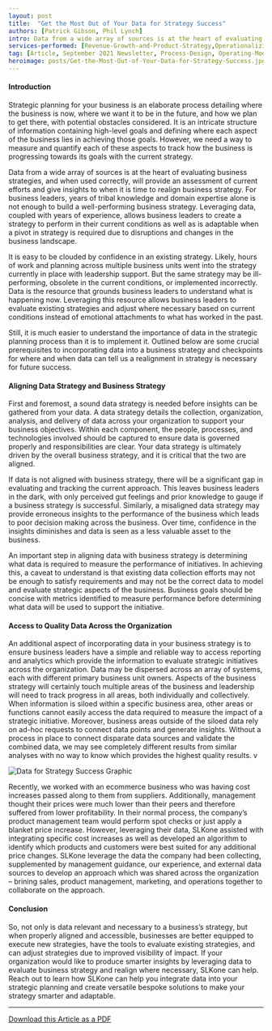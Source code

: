 ```yaml
---
layout: post
title:  "Get the Most Out of Your Data for Strategy Success"
authors: [Patrick Gibson, Phil Lynch]
intro: Data from a wide array of sources is at the heart of evaluating business strategies, and when used correctly, will provide an assessment of current efforts and give insights to when it is time to realign business strategy.
services-performed: [Revenue-Growth-and-Product-Strategy,Operationalizing-Strategy]
tag: [Article, September 2021 Newsletter, Process-Design, Operating-Model-Design, Featured]
heroimage: posts/Get-the-Most-Out-of-Your-Data-for-Strategy-Success.jpg
---
```

#### Introduction

Strategic planning for your business is an elaborate process detailing where the business is now, where we want it to be in the future, and how we plan to get there, with potential obstacles considered. It is an intricate structure of information containing high-level goals and defining where each aspect of the business lies in achieving those goals. However, we need a way to measure and quantify each of these aspects to track how the business is progressing towards its goals with the current strategy. 

Data from a wide array of sources is at the heart of evaluating business strategies, and when used correctly, will provide an assessment of current efforts and give insights to when it is time to realign business strategy. For business leaders, years of tribal knowledge and domain expertise alone is not enough to build a well-performing business strategy. Leveraging data, coupled with years of experience, allows business leaders to create a strategy to perform in their current conditions as well as is adaptable when a pivot in strategy is required due to disruptions and changes in the business landscape. 

It is easy to be clouded by confidence in an existing strategy. Likely, hours of work and planning across multiple business units went into the strategy currently in place with leadership support. But the same strategy may be ill-performing, obsolete in the current conditions, or implemented incorrectly. Data is the resource that grounds business leaders to understand what is happening now. Leveraging this resource allows business leaders to evaluate existing strategies and adjust where necessary based on current conditions instead of emotional attachments to what has worked in the past. 

Still, it is much easier to understand the importance of data in the strategic planning process than it is to implement it. Outlined below are some crucial prerequisites to incorporating data into a business strategy and checkpoints for where and when data can tell us a realignment in strategy is necessary for future success. 

#### Aligning Data Strategy and Business Strategy

First and foremost, a sound data strategy is needed before insights can be gathered from your data. A data strategy details the collection, organization, analysis, and delivery of data across your organization to support your business objectives. Within each component, the people, processes, and technologies involved should be captured to ensure data is governed properly and responsibilities are clear. Your data strategy is ultimately driven by the overall business strategy, and it is critical that the two are aligned. 

If data is not aligned with business strategy, there will be a significant gap in evaluating and tracking the current approach. This leaves business leaders in the dark, with only perceived gut feelings and prior knowledge to gauge if a business strategy is successful. Similarly, a misaligned data strategy may provide erroneous insights to the performance of the business which leads to poor decision making across the business. Over time, confidence in the insights diminishes and data is seen as a less valuable asset to the business.

An important step in aligning data with business strategy is determining what data is required to measure the performance of initiatives. In achieving this, a caveat to understand is that existing data collection efforts may not be enough to satisfy requirements and may not be the correct data to model and evaluate strategic aspects of the business. Business goals should be concise with metrics identified to measure performance before determining what data will be used to support the initiative. 

#### Access to Quality Data Across the Organization

An additional aspect of incorporating data in your business strategy is to ensure business leaders have a simple and reliable way to access reporting and analytics which provide the information to evaluate strategic initiatives across the organization. Data may be dispersed across an array of systems, each with different primary business unit owners. Aspects of the business strategy will certainly touch multiple areas of the business and leadership will need to track progress in all areas, both individually and collectively. When information is siloed within a specific business area, other areas or functions cannot easily access the data required to measure the impact of a strategic initiative. Moreover, business areas outside of the siloed data rely on ad-hoc requests to connect data points and generate insights. Without a process in place to connect disparate data sources and validate the combined data, we may see completely different results from similar analyses with no way to know which provides the highest quality results. v

<img src="https://slkone.com/images/Data-for-Strategy-Success-figure.jpg" alt="Data for Strategy Success Graphic">

Recently, we worked with an ecommerce business who was having cost increases passed along to them from suppliers. Additionally, management thought their prices were much lower than their peers and therefore suffered from lower profitability. In their normal process, the company’s product management team would perform spot checks or just apply a blanket price increase. However, leveraging their data, SLKone assisted with integrating specific cost increases as well as developed an algorithm to identify which products and customers were best suited for any additional price changes. SLKone leverage the data the company had been collecting, supplemented by management guidance, our experience, and external data sources to develop an approach which was shared across the organization – brining sales, product management, marketing, and operations together to collaborate on the approach. 

#### Conclusion

So, not only is data relevant and necessary to a business’s strategy, but when properly aligned and accessible, businesses are better equipped to execute new strategies, have the tools to evaluate existing strategies, and can adjust strategies due to improved visibility of impact. If your organization would like to produce smarter insights by leveraging data to evaluate business strategy and realign where necessary, SLKone can help. Reach out to learn how SLKone can help you integrate data into your strategic planning and create versatile bespoke solutions to make your strategy smarter and adaptable.

___

<a href="https://slkone.com/files/SLKone_Article_Data-for-Strategy-Success_2021.pdf" class="btn-filled" target="_blank">Download this Article as a PDF</a>
